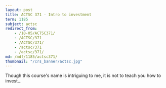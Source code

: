 ```yaml
---
layout: post
title: ACTSC 371 - Intro to investment
term: 1185
subject: actsc
redirect_from:
    - /18-05/ACTSC371/
    - /ACTSC/371
    - /ACTSC/371/
    - /actsc/371
    - /actsc/371/
md: /mdf/1185/actsc371/
thumbnail: "/crs_banner/actsc.jpg"
---
```


Though this course's name is intriguing to me, it is not to teach you how to invest...
